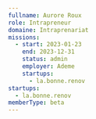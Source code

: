 ```yaml
---
fullname: Aurore Roux
role: Intrapreneur
domaine: Intraprenariat
missions:
  - start: 2023-01-23
    end: 2023-12-31
    status: admin
    employer: Ademe
    startups:
      - la.bonne.renov
startups:
  - la.bonne.renov
memberType: beta
---
```

